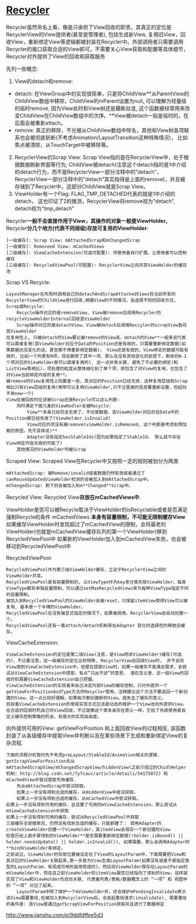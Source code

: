 # [Recycler](http://blog.csdn.net/fyfcauc/article/details/54342303)
Recycler虽然命名上看，像是只承担了View回收的职责，其真正的定位是RecyclerView的View提供者(甚至是管理者), 包括生成新View, 复用旧View，回收View，重新绑定View等逻辑都被封装在Recycler中。外部调用者只需要调用Recycler的接口获取合适的View即可，不需要关心View获取和配置等具体细节，Recycler对外提供了View的回收和获取服务

先列一些概念:

1. View的detach和remove:
* detach: 在ViewGroup中的实现很简单，只是将ChildView**从ParentView的ChildView数组中移除，ChildView的mParent设置为null, 可以理解为轻量级的临时remove, 因为View此时和View树还是藕断丝连, 这个函数被经常用来改变ChildView在ChildView数组中的次序。**View被detach一般是临时的，在后面会被重新attach。
* remove: 真正的移除，不光被从ChildView数组中除名，其他和View树各项联系也会被彻底斩断(不考虑Animation/LayoutTransition这种特殊情况)， 比如焦点被清除，从TouchTarget中被移除等。
2. RecyclerView的Scrap View:
        Scrap View指的是在RecyclerView中，处于根据数据刷新界面等行为, ChildView被detach(注意这个detach指的是1中介绍的detach行为，而不是RecyclerView一部分注释中的”detach”，RecyclerView一部分注释中的”detach”其实指得是上面的remove)，并且被存储到了Recycler中，这部分ChildView就是Scrap View。
3. ViewHolder有一个Flag: FLAG_TMP_DETACHED代表的就是1中介绍的detach， 这也印证了2的推测，RecyclerView将remove视为”detach”, detach视为”tmp_detach”

Recycler**一般不会直接作用于View，其操作的对象一般是ViewHolder**。Recycler**分几个地方(代表不同层级)存放可复用的ViewHolder**:

    [一级缓存]: Scrap View: mAttachedScrap和mChangedScrap
    [一级缓存]: Removeed View: mCachedViews
    [二级缓存]: ViewCacheExtension(可选可配置): 供使用者自行扩展，让使用者可以控制缓存
    [三级缓存]: RecycledViewPool(可配置): RecyclerView之间共享ViewHolder的缓存池

Scrap VS Recycle:

    LayoutManager在布局时调用自己的detachAndScrapAttachedViews将当前所有的RecyclerView的ChildView进行回收,根据View的不同情况，会选择不同的回收方式， Scrap或Recycle:
        Recycle操作对应的是removeView, View被remove后调用Recycler的recycleViewHolderInternal回收其ViewHolder
        Scrap操作对应的是detachView，View被detach后调用Reccyler的scrapView暂存其ViewHolder
    在复用性上, 只被detach的View要比被remove的View高，detach的View**一般来说代表可以直接复用(其ViewHolder对应于Data的Position还是有效的，只需要重新绑定数据(如果数据也没变化的话，甚至都不用重新绑定数据)， View还是有效的，View绑定的数据可能有效的, 比如一个列表有N项，现在删除了其中一项，那么在没有其他变化的前提下，剩余的N-1个项对应的ViewHolder是可以直接复用的), 这一点非常关键, 避免了不必要的绑定(和ListView等相比)，项处理的粒度从整体细化到了单个项，即包含了对View的复用，也包含了对View当前绑定内容的复用**。
    被remove的View复用性上则要差一些，其对应的Position已经无效，这种复用层级和Scrap相比只有View层级的复用(稍带可以复用ViewHolder,只不过里面的信息要重新设置，但起码不用new一个)
    View在被回收时应该被Scrap还是Recycle可以这么判断:
        同时满足下面几条的ViewHodler会被Recycle:
            View**本身已经完全无效了，不光是数据，连ViewHolder对应的在Data中的Position都已经失效了(ViewHolder.isInvalid)
            View对应的项没有被remove(viewHolder.isRemoved, 这个判断是考虑到预加载的原因，先不具体说)**
            Adapter没有指定hasStableIds(因为如果指定了StableId， 那么就不存在View绑定内容无效的可能了)
        其他情况的ViewHolder均被Scrap

Scraped View: Scraped View在Recycler中又按照一定的规则被划分为两类

    mAttachedScrap: 被Remove/invalid或者数据仍然有效或者通过了canReuseUpdatedViewHolder检测的会被加入到mAttachedScrap中。
    mChangedScrap: 剩下的会被加入到m**Changed**Scrap中。

Recycled View: Recycled View**存放在mCachedViews中**.

ViewHolder是否可以被Recycle取决于ViewHolder的isRecyclable或者是否满足强制Recycle的条件
    mCachedViews **本身有容量限制，不可能无限制缓存View**
    如果缓存ViewHolder时发现超过了mCachedView的限制，会将最老的ViewHolder(也就是mCachedView缓存队列的第一个ViewHolder)移到RecycledViewPool中
    如果新的ViewHolder加入到mCachedView失败，也会被移动到RecycledViewPool中

RecycledViewPool:

    RecycledViewPool作为第三级ViewHolder缓存，立足于RecyclerView之间的ViewHolder共享。
    RecycledViewPool是有容量限制的, 以ViewType作为key来分类存放ViewHolder，每类ViewType都有单独容量限制，可以通过setMaxRecycledViews来为每种ViewType指定不同的容量限制。
    被加入到RecycledViewPool的ViewHolder会被reset，只保留itemView使得View可以被复用, 基本是一个半裸的ViewHolder。
    RecycledViewPool在没有被显式指定的情况下，如果被调用，RecyclerView会自动创建一个。
    RecycledViewPool还有一套attach/detach机制来在Adapter 变化时选择性的释放旧缓存。

ViewCacheExtension:

    ViewCacheExtension的定位是第二级View(注意，是View而非ViewHolder)缓存(可选的)，不过要注意，这一级缓存的定位比较特殊, RecyclerView在回收View时， 并不会将View放到ViewCacheExtension中，但是在提取View时，如果一级缓存不能满足需求，会尝试从ViewCacheExtension中提取，有点”只出不进”的意思， 潜在含义是，这一级View的回收时机需要ViewCacheExtension自己把握。
    ViewCacheExtension的实现者来自己决定内部View的缓存控制，只对外提供一个getViewForPositionAndType方法供Recycler使用。注释建议这个方法不要返回一个新创建的View，这一点比较好理解，如果每次都创建新的View，就失去了缓存的意义。
    目前看ViewCacheExtension的常规实现方式应该是动态的维护一个View池向外提供View，在合适的回调时机自己将View回收，不过就像这个类本身存在意义一样，它给了外部使用者自定义缓存控制策略的机会，有很大的实现自由度。

向外提供可用的View: getViewForPosition 和上面回收View的过程相反, 该函数封装了从各级缓存中提取View并判断以及在某些场景下生成和重新绑定View的复杂流程.

    下面的流程分析暂时先不考虑preLayout/StableId/Animation相关的逻辑.
    getScrapViewForPosition先从mAttachedScrapView/mChangedScrapView/hiddenView(之前介绍过的ChidlHelper机制: http://blog.csdn.net/fyfcauc/article/details/54175072) 和mCachedView中尝试提取可用缓存.
        先从mAttachedScrap中尝试获取。
        如果上一步没有得到合适的缓存，从HiddenView中尝试获取。
        如果上一步没有得到合适的缓存，从mCachedView中尝试获取。
    如果上一步没有得到可用的缓存，且设置了可用的mViewCacheExtension，那么尝试从mViewCacheExtension中获取
    如果上一步没有得到可用的缓存，尝试从RecycledViewPool中获取
    三级缓存全部搜索完，仍然没有找到合适的缓存，只能新建了： 调用Adapter的createViewHolder创建一个ViewHolder，其itemView会保存一个新创建的View
    检查历经上面步骤得到的ViewHolder**是否需要重新绑定数据(!holder.isBound() || holder.needsUpdate() || holder.isInvalid()), 如果需要，那么会调用Adapter的**bindViewHolder来绑定。
    之前说过，ViewHolder的存放位置被设定在了View的LayoutParam中，下面需要把View和其对应的ViewHolder关联起来,第一步是为View生成LayoutParam(如果没有或者不是指定类型的LayoutParam，有现成可用的就用现成的)，然后将ViewHolder保存在LayoutParam的mViewHolder中，而在这之前ViewHolder的itemView属性已经指向了得到的View，这样就实现了View和ViewHolder的双向关联, 代表着列表/表格/数据概念上的 “一项” 和 视图中的 “一项” 对应了起来。
        LayoutParam中除了维护一个mViewHolder外，还会维护mPendingInvalidate表示该View需要重绘,在被加入到RecyclerView后，会发起重绘请求(invalidate), 需要重绘的条件是: 该View是通过getScrapViewForPosition获取并且进行了数据绑定


http://www.jianshu.com/p/9ddfdffee5d3